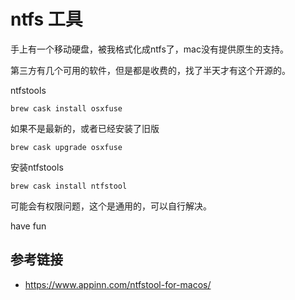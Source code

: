 # ntfs 工具

手上有一个移动硬盘，被我格式化成ntfs了，mac没有提供原生的支持。

第三方有几个可用的软件，但是都是收费的，找了半天才有这个开源的。

ntfstools

```shell
brew cask install osxfuse
```

如果不是最新的，或者已经安装了旧版

```shell
brew cask upgrade osxfuse
```

安装ntfstools

```shell
brew cask install ntfstool
```

可能会有权限问题，这个是通用的，可以自行解决。

have fun

## 参考链接

- https://www.appinn.com/ntfstool-for-macos/